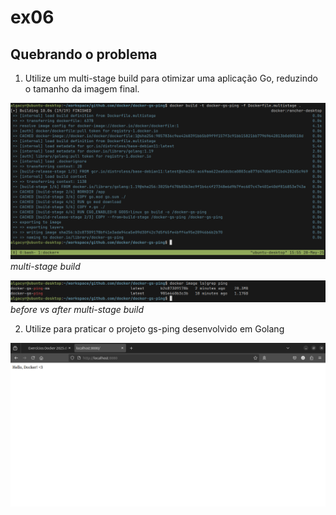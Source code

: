 # ex06

## Quebrando o problema

1. Utilize um multi-stage build para otimizar uma aplicação Go,
reduzindo o tamanho da imagem final.

![ms-build](./screenshots/ms-build.png)
_multi-stage build_

![before-after-ms](./screenshots/before-after-ms.png)
_before vs after multi-stage build_

2. Utilize para praticar o projeto gs-ping desenvolvido em Golang

![docker-gs-ping](./screenshots/docker-gs-ping.png)
